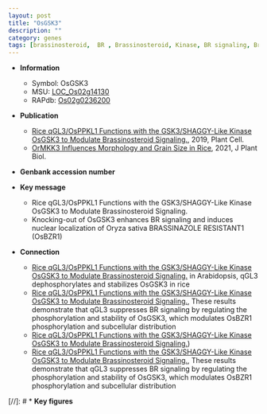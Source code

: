 ```yaml
---
layout: post
title: "OsGSK3"
description: ""
category: genes
tags: [brassinosteroid,  BR , Brassinosteroid, Kinase, BR signaling, Brassinosteroid Signaling]
---
```


* **Information**  
    + Symbol: OsGSK3  
    + MSU: [LOC_Os02g14130](http://rice.plantbiology.msu.edu/cgi-bin/ORF_infopage.cgi?orf=LOC_Os02g14130)  
    + RAPdb: [Os02g0236200](http://rapdb.dna.affrc.go.jp/viewer/gbrowse_details/irgsp1?name=Os02g0236200)  

* **Publication**  
    + [Rice qGL3/OsPPKL1 Functions with the GSK3/SHAGGY-Like Kinase OsGSK3 to Modulate Brassinosteroid Signaling.](http://www.ncbi.nlm.nih.gov/pubmed?term=Rice+qGL3/OsPPKL1+Functions+with+the+GSK3/SHAGGY-Like+Kinase+OsGSK3+to+Modulate+Brassinosteroid+Signaling.%5BTitle%5D), 2019, Plant Cell.
    + [OrMKK3 Influences Morphology and Grain Size in Rice](http://www.ncbi.nlm.nih.gov/pubmed?term=OrMKK3+Influences+Morphology+and+Grain+Size+in+Rice%5BTitle%5D), 2021, J Plant Biol.

* **Genbank accession number**  

* **Key message**  
    + Rice qGL3/OsPPKL1 Functions with the GSK3/SHAGGY-Like Kinase OsGSK3 to Modulate Brassinosteroid Signaling.
    + Knocking-out of OsGSK3 enhances BR signaling and induces nuclear localization of Oryza sativa BRASSINAZOLE RESISTANT1 (OsBZR1)

* **Connection**  
    + [Rice qGL3/OsPPKL1 Functions with the GSK3/SHAGGY-Like Kinase OsGSK3 to Modulate Brassinosteroid Signaling.](which+leads+to+protein+degradation) in Arabidopsis, qGL3 dephosphorylates and stabilizes OsGSK3 in rice
    + [Rice qGL3/OsPPKL1 Functions with the GSK3/SHAGGY-Like Kinase OsGSK3 to Modulate Brassinosteroid Signaling.](http://www.ncbi.nlm.nih.gov/pubmed?term=Rice+qGL3/OsPPKL1+Functions+with+the+GSK3/SHAGGY-Like+Kinase+OsGSK3+to+Modulate+Brassinosteroid+Signaling.%5BTitle%5D),  These results demonstrate that qGL3 suppresses BR signaling by regulating the phosphorylation and stability of OsGSK3, which modulates OsBZR1 phosphorylation and subcellular distribution
    + [Rice qGL3/OsPPKL1 Functions with the GSK3/SHAGGY-Like Kinase OsGSK3 to Modulate Brassinosteroid Signaling.](OsBZR1))
    + [Rice qGL3/OsPPKL1 Functions with the GSK3/SHAGGY-Like Kinase OsGSK3 to Modulate Brassinosteroid Signaling.](http://www.ncbi.nlm.nih.gov/pubmed?term=Rice+qGL3/OsPPKL1+Functions+with+the+GSK3/SHAGGY-Like+Kinase+OsGSK3+to+Modulate+Brassinosteroid+Signaling.%5BTitle%5D),  These results demonstrate that qGL3 suppresses BR signaling by regulating the phosphorylation and stability of OsGSK3, which modulates OsBZR1 phosphorylation and subcellular distribution

[//]: # * **Key figures**  


